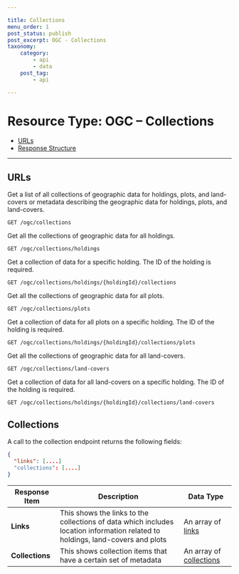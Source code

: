 ```yaml
---

title: Collections
menu_order: 1
post_status: publish
post_excerpt: OGC - Collections
taxonomy:
    category:
        - api
        - data
    post_tag:
        - api

---
```


# Resource Type: OGC – Collections

- [URLs](#urls)
- [Response Structure](#response-structure)

---

## URLs
Get a list of all collections of geographic data for holdings, plots, and land-covers or metadata describing the geographic data for holdings, plots, and land-covers. 

```
GET /ogc/collections
```

Get all the collections of geographic data for all holdings.

```
GET /ogc/collections/holdings
```

Get a collection of data for a specific holding. The ID of the holding is required.

```
GET /ogc/collections/holdings/{holdingId}/collections
```

Get all the collections of geographic data for all plots.

```
GET /ogc/collections/plots
```

Get a collection of data for all plots on a specific holding. The ID of the holding is required.

```
GET /ogc/collections/holdings/{holdingId}/collections/plots
```

Get all the collections of geographic data for all land-covers.

```
GET /ogc/collections/land-covers
```

Get a collection of data for all land-covers on a specific holding. The ID of the holding is required.

```
GET /ogc/collections/holdings/{holdingId}/collections/land-covers
```

## Collections
A call to the collection endpoint returns the following fields: 

```json
{
  "links": [....]
  "collections": [....]
}
```

| Response Item | Description | Data Type |
| ------------- | ----------- | --------- |
| **Links** | This shows the links to the collections of data which includes location information related to holdings, land-covers and plots | An array of [links](/ogc/common.md#links) |
| **Collections** | This shows collection items that have a certain set of metadata | An array of [collections](/org/common.md#collections) |
